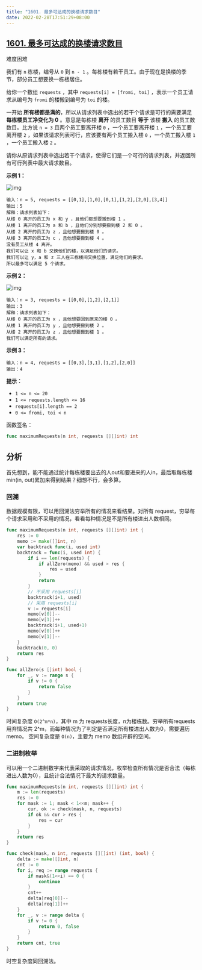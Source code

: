```yaml
---
title: "1601. 最多可达成的换楼请求数目"
date: 2022-02-28T17:51:29+08:00
---
```

## [1601. 最多可达成的换楼请求数目](https://leetcode-cn.com/problems/maximum-number-of-achievable-transfer-requests/)

难度困难

我们有 `n` 栋楼，编号从 `0` 到 `n - 1` 。每栋楼有若干员工。由于现在是换楼的季节，部分员工想要换一栋楼居住。

给你一个数组 `requests` ，其中 `requests[i] = [fromi, toi]` ，表示一个员工请求从编号为 `fromi` 的楼搬到编号为 `toi` 的楼。

一开始 **所有楼都是满的**，所以从请求列表中选出的若干个请求是可行的需要满足 **每栋楼员工净变化为 0** 。意思是每栋楼 **离开** 的员工数目 **等于** 该楼 **搬入** 的员工数数目。比方说 `n = 3` 且两个员工要离开楼 `0` ，一个员工要离开楼 `1` ，一个员工要离开楼 `2` ，如果该请求列表可行，应该要有两个员工搬入楼 `0` ，一个员工搬入楼 `1` ，一个员工搬入楼 `2` 。

请你从原请求列表中选出若干个请求，使得它们是一个可行的请求列表，并返回所有可行列表中最大请求数目。

**示例 1：**

![img](https://assets.leetcode-cn.com/aliyun-lc-upload/uploads/2020/09/26/move1.jpg)

```
输入：n = 5, requests = [[0,1],[1,0],[0,1],[1,2],[2,0],[3,4]]
输出：5
解释：请求列表如下：
从楼 0 离开的员工为 x 和 y ，且他们都想要搬到楼 1 。
从楼 1 离开的员工为 a 和 b ，且他们分别想要搬到楼 2 和 0 。
从楼 2 离开的员工为 z ，且他想要搬到楼 0 。
从楼 3 离开的员工为 c ，且他想要搬到楼 4 。
没有员工从楼 4 离开。
我们可以让 x 和 b 交换他们的楼，以满足他们的请求。
我们可以让 y，a 和 z 三人在三栋楼间交换位置，满足他们的要求。
所以最多可以满足 5 个请求。
```

**示例 2：**

![img](https://assets.leetcode-cn.com/aliyun-lc-upload/uploads/2020/09/26/move2.jpg)

```
输入：n = 3, requests = [[0,0],[1,2],[2,1]]
输出：3
解释：请求列表如下：
从楼 0 离开的员工为 x ，且他想要回到原来的楼 0 。
从楼 1 离开的员工为 y ，且他想要搬到楼 2 。
从楼 2 离开的员工为 z ，且他想要搬到楼 1 。
我们可以满足所有的请求。
```

**示例 3：**

```
输入：n = 4, requests = [[0,3],[3,1],[1,2],[2,0]]
输出：4
```

**提示：**

- `1 <= n <= 20`
- `1 <= requests.length <= 16`
- `requests[i].length == 2`
- `0 <= fromi, toi < n`

函数签名：

```go
func maximumRequests(n int, requests [][]int) int
```

## 分析

首先想到，能不能通过统计每栋楼要出去的人out和要进来的人in，最后取每栋楼min(in, out)累加来得到结果？细想不行，会多算。

### 回溯

数据规模有限，可以用回溯法穷举所有的情况来看结果。对所有 request，穷举每个请求采用和不采用的情况，看看每种情况是不是所有楼进出人数相同。

```go
func maximumRequests(n int, requests [][]int) int {
	res := 0
	memo := make([]int, n)
	var backtrack func(i, used int)
	backtrack = func(i, used int) {
		if i == len(requests) {
			if allZero(memo) && used > res {
				res = used
			}
			return
		}
		// 不采用 requests[i]
		backtrack(i+1, used)
		// 采用 requests[i]
		v := requests[i]
		memo[v[0]]--
		memo[v[1]]++
		backtrack(i+1, used+1)
		memo[v[0]]++
		memo[v[1]]--
	}
	backtrack(0, 0)
	return res
}

func allZero(s []int) bool {
	for _, v := range s {
		if v != 0 {
			return false
		}
	}
	return true
}
```

时间复杂度 `O(2^m*n)`，其中 m 为 requests长度，n为楼栋数。穷举所有requests 用弃情况共 2^m，而每种情况为了判定是否满足所有楼进出人数为0，需要遍历 memo。
空间复杂度是 `O(n)`，主要为 memo 数组开辟的空间。

### 二进制枚举

可以用一个二进制数字来代表采取的请求情况，枚举检查所有情况是否合法（每栋进出人数为0），且统计合法情况下最大的请求数量。

```go
func maximumRequests(n int, requests [][]int) int {
	m := len(requests)
	res := 0
	for mask := 1; mask < 1<<m; mask++ {
		cur, ok := check(mask, n, requests)
		if ok && cur > res {
			res = cur
		}
	}
	return res
}

func check(mask, n int, requests [][]int) (int, bool) {
	delta := make([]int, n)
	cnt := 0
	for i, req := range requests {
		if mask&(1<<i) == 0 {
			continue
		}
		cnt++
		delta[req[0]]--
		delta[req[1]]++
	}
	for _, v := range delta {
		if v != 0 {
			return 0, false
		}
	}
	return cnt, true
}
```

时空复杂度同回溯法。
